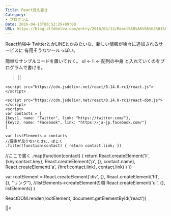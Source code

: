 ```yaml
---
Title: React覚え書き
Category:
- プログラム
Date: 2016-04-13T06:52:29+09:00
URL: https://blog.alfebelow.com/entry/2016/04/13/React%E8%A6%9A%E3%81%88%E6%9B%B8%E3%81%8D
---
```


React勉強中
TwitterとかLINEとかみたいな、新しい情報が徐々に追加されるサービスに
有用そうなツールっぽい。

簡単なサンプルコードを置いておく。
ul ← li ← 配列の中身 と入れていくのをプログラムで書ける。

>||
<!DOCTYPE html>
<html>
<head>
	<meta charset="UTF-8" />
	<title>React test</title>
</head>
<body>
	<div id="react"></div>
	
	<script src="https://cdn.jsdelivr.net/react/0.14.0-rc1/react.js"></script>
	
	<script src="https://cdn.jsdelivr.net/react/0.14.0-rc1/react-dom.js"></script>
	<script>
	var contacts = [
	{key:1, name: "Twitter", link: "https://twitter.com/"},
	{key:2, name: "Facebook", link: "https://ja-jp.facebook.com/"}
	]

	var listElements = contacts
	//要素が足りないときに、はじく
	.filter(function(contact) { return contact.link; })
  //ここで書く
  .map(function(contact) {
  	return React.createElement('li', {key:contact.key},
  		React.createElement('p', {}, contact.name),
  		React.createElement('a', {href:contact.link}, contact.link)
  		)
  })

  var rootElement =
  React.createElement('div', {}, 
  	React.createElement('h1', {}, "リンク"),
    //listElements->createElementの順
    React.createElement('ul', {}, listElements)
  )

  ReactDOM.render(rootElement, document.getElementById('react'))
</script>
</body>
</html>


||<
